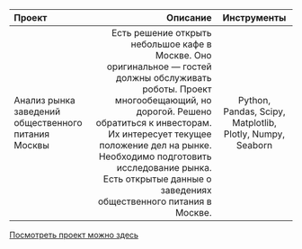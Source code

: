 | Проект | Описание | Инструменты |
| :-------------------- | ---------------------: |:---------------------------:|
| Анализ рынка заведений общественного питания Москвы | Есть решение открыть небольшое кафе в Москве. Оно оригинальное — гостей должны обслуживать роботы. Проект многообещающий, но дорогой. Решено обратиться к инвесторам. Их интересует текущее положение дел на рынке. Необходимо подготовить исследование рынка. Есть открытые данные о заведениях общественного питания в Москве. | Python, Pandas, Scipy, Matplotlib, Plotly, Numpy, Seaborn

[Посмотреть проект можно здесь](https://github.com/Lenacuznetzowa/projects_yandex/blob/main/%D0%90%D0%BD%D0%B0%D0%BB%D0%B8%D0%B7%20%D1%80%D1%8B%D0%BD%D0%BA%D0%B0%20%D0%BE%D0%B1%D1%89%D0%B5%D1%81%D1%82%D0%B2%D0%B5%D0%BD%D0%BD%D0%BE%D0%B3%D0%BE%20%D0%BF%D0%B8%D1%82%D0%B0%D0%BD%D0%B8%D1%8F/Analysis_catering_%20market.ipynb)
